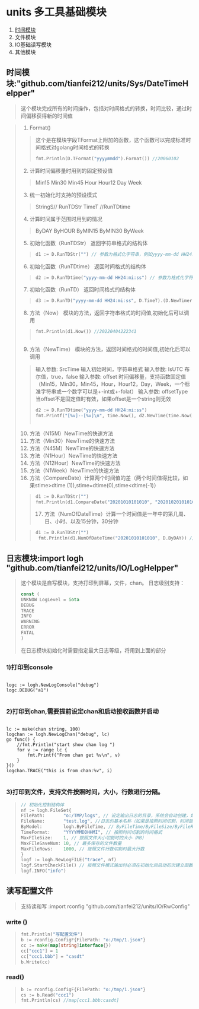 # units 多工具基础模块

1. [时间模块](https://)
2. 文件模块
3. IO基础读写模块
4. 其他模块

## 时间模块:"github.com/tianfei212/units/Sys/DateTimeHelpper"

> 这个模块完成所有的时间操作，包括对时间格式的转换，时间比较，通过时间偏移获得新的时间值

> 1. Format()
>
>> 这个是在模块字段TFormat上附加的函数，这个函数可以完成标准时间格式对golang时间格式的转换
>>
>> ```go
>> fmt.Println(D.TFormat("yyyymmdd").Format()) //20060102
>> ```
>>
>
> 2. 计算时间偏移量时用到的固定预设值
>
>> Min15
>> Min30
>> Min45
>> Hour
>> Hour12
>> Day
>> Week
>>
>
> 3. 统一初始化时支持的预设模式
>
>> StringS// RunTDStr
>> TimeT //RunTDtime
>>
>
> 4. 计算时间属于范围时用到的情况
>
>> ByDAY
>> ByHOUR
>> ByMIN15
>> ByMIN30
>> ByWeek
>>
>
> 5. 初始化函数（RunTDStr） 返回字符串格式的结构体
>
>> ```go
>> d1 := D.RunTDStr("") // 参数为格式化字符串，例如yyyy-mm-dd HH24:mi:ss
>> ```
>>
>
> 6. 初始化函数（RunTDtime） 返回时间格式的结构体
>
>> ```go
>> d2 := D.RunTDtime("yyyy-mm-dd HH24:mi:ss") // 参数为格式化字符串，例如yyyy-mm-dd HH24:mi:ss
>> ```
>>
>
> 7. 初始化函数（RunTD） 返回时间格式的结构体
>
>> ```go
>> d3 := D.RunTD("yyyy-mm-dd HH24:mi:ss", D.TimeT).(D.NewTimer) // 参数为格式化字符串，例如yyyy-mm-dd HH24:mi:ss
>> ```
>>
>
> 8. 方法（Now） 模块的方法，返回字符串格式的时间值,初始化后可以调用
>
>> ```go
>> fmt.Println(d1.Now()) //20220404222341
>>  
>> ```
>>
>
> 9. 方法（NewTime） 模块的方法，返回时间格式的时间值,初始化后可以调用
>
>> 输入参数: SrcTime 输入初始时间，字符串格式
>> 输入参数: IsUTC 布尔值，true，false
>> 输入参数: offset 时间偏移量，支持函数固定值（Min15，Min30，Min45，Hour，Hour12，Day，Week，一个标准字符串或一个数字可以是+-int或+-folat）
>> 输入参数: offsetType 当offset不是固定值时有效，如果offset是一个string则无效
>>
>> ```go
>> d2 := D.RunTDtime("yyyy-mm-dd HH24:mi:ss")
>> fmt.Printf("[%v]--[%v]\n", time.Now(), d2.NewTime(time.Now(), false, D.Min45, "hour"))
>>  
>> ```
>>
>
> 10. 方法（N15M）NewTime的快速方法
> 11. 方法（Min30）NewTime的快速方法
> 12. 方法（N45M）NewTime的快速方法
> 13. 方法（N1Hour）NewTime的快速方法
> 14. 方法（N12Hour）NewTime的快速方法
> 15. 方法（N1Week）NewTime的快速方法
> 16. 方法（CompareDate）计算两个时间值的差（两个时间值得比较，如果stime>dtime (1)),stime=dtime(0),stime<dtime(-1)）
>
>> ```go
>> d1 := D.RunTDStr("")
>> fmt.Println(d1.CompareDate("20201010101010", "20201020101010"))// -1  
>> ```
>> 17. 方法（NumOfDateTime）计算一个时间值是一年中的第几周、日、小时、以及15分钟，30分钟
>>
>
>> ```go
>> d1 := D.RunTDStr("")
>>  fmt.Println(d1.NumOfDateTime("20201010101010", D.ByDAY)) //Day_284
>> ```
>>
## 日志模块:import logh "github.com/tianfei212/units/IO/LogHelpper"
 >这个模块是自写模块，支持打印到屏幕，文件，chan。 
 日志级别支持：
 >```go
> const (
 > UNKNOW LogLevel = iota
 > DEBUG
 > TRACE
 > INFO
 > WARNING
 > ERROR
 > FATAL
 > )
> ```
> 在日志模块初始化时需要指定最大日志等级，将用到上面的部分
### 1)打印到console
>```go
	logc := logh.NewLogConsole("debug")
	logc.DEBUG("a1")
>```
### 2)打印到chan,需要提前设定chan和启动接收函数并启动
> ```go
    lc := make(chan string, 100)
	logchan := logh.NewLogChan("debug", lc)
	go func() {
		//fmt.Println("start show chan log ")
		for v := range lc {
			fmt.Printf("From chan get %v\n", v)
		}
	}()
    logchan.TRACE("this is from chan:%v", i)
>```
### 3)打印到文件，支持文件按照时间，大小，行数进行分隔。
> ```go
>// 初始化控制结构体
> nf := logh.FileSet{
> FilePath:       "o:/TMP/logs", // 设定输出日志的目录，系统会自动创建，如果不存在
> FileName:       "test.log", //日志的基本名称（如果是按照时间切割，时间部分会在文件名前）
> ByModel:        logh.ByFileTime, // ByFileTime/ByFileSize/ByFileRows 
> TimeFormat:     "YYYYMMDDHHMI", // 按照时间切割的时间格式
> MaxFIleSize:    1, // 按照文件大小切割时的大小（MB）
> MaxFIleSaveNum: 10, // 最多保存的文件数量
> MaxFileRows:    1000, // 按照文件行数切割时最大行数
> }
> logf := logh.NewLogFILE("trace", nf)
> logf.StartCheckFile() // 按照文件模式输出时必须在初始化后启动初次建立函数
> logf.INFO("info")
> ```
## 读写配置文件
> 支持读和写 :import rconfig "github.com/tianfei212/units/IO/RwConfig"
### write ()
> ```go
> fmt.Println("写配置文件")
> b := rconfig.ConfigF{FilePath: "o:/tmp/1.json"}
> cc := make(map[string]interface{})
> cc["ccc1"] = 1
> cc["ccc1.bbb"] = "casdt"
> b.Write(cc)
>```
### read()
> ```go
> b := rconfig.ConfigF{FilePath: "o:/tmp/1.json"}
> cs := b.Read("ccc1")
> fmt.Println(cs) //map[ccc1.bbb:casdt]
> ```